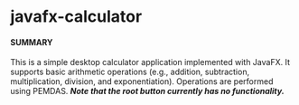 # javafx-calculator
#### SUMMARY
This is a simple desktop calculator application implemented with JavaFX. It supports basic arithmetic 
operations (e.g., addition, subtraction, multiplication, division, and exponentiation). Operations are
performed using PEMDAS. ***Note that the root button currently has no functionality.***
